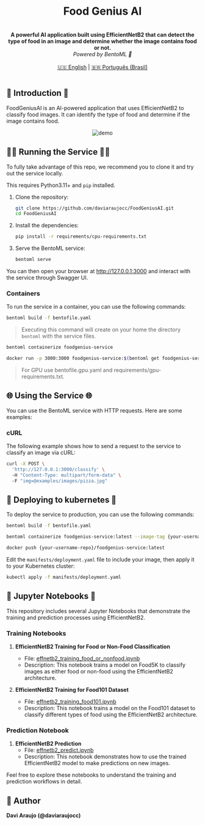 <div align="center">
    <h1 align="center">Food Genius AI</h1>
    <br>
    <strong>A powerful AI application built using EfficientNetB2 that can detect the type of food in an image and determine whether the image contains food or not.<br></strong>
    <i>Powered by BentoML 🍱</i>
    <br>
</div>
<br>

<div align="center">
    <a href="README.md">🇺🇸 English</a> | <a href="README.pt-br.md">🇧🇷 Português (Brasil)</a>
</div>
<br>

## 📖 Introduction 📖
FoodGeniusAI is an AI-powered application that uses EfficientNetB2 to classify food images. It can identify the type of food and determine if the image contains food.

<div align="center">
    <img src="https://github.com/daviaraujocc/food-genius-ai/blob/main/assets/images/demo.gif" alt="demo" >   
</div>

## 🏃‍♂️ Running the Service 🏃‍♂️
To fully take advantage of this repo, we recommend you to clone it and try out the service locally. 

This requires Python3.11+ and `pip` installed.

1. Clone the repository:
    ```bash
    git clone https://github.com/daviaraujocc/FoodGeniusAI.git
    cd FoodGeniusAI
    ```

2. Install the dependencies:
    ```bash
    pip install -r requirements/cpu-requirements.txt
    ```

3. Serve the BentoML service:
    ```bash
    bentoml serve 
    ```

You can then open your browser at http://127.0.0.1:3000 and interact with the service through Swagger UI.

### Containers

To run the service in a container, you can use the following commands:

```bash
bentoml build -f bentofile.yaml
```

> Executing this command will create on your home the directory `bentoml` with the service files.

```bash
bentoml containerize foodgenius-service
```

```bash
docker run -p 3000:3000 foodgenius-service:$(bentoml get foodgenius-service:latest | yq -r ".version")
```

> For GPU use bentofile.gpu.yaml and requirements/gpu-requirements.txt.

## 🌐 Using the Service 🌐
You can use the BentoML service with HTTP requests. Here are some examples:

### cURL
The following example shows how to send a request to the service to classify an image via cURL:

```bash
curl -X POST \ 
  'http://127.0.0.1:3000/classify' \   
  -H "Content-Type: multipart/form-data" \  
  -F "img=@examples/images/pizza.jpg"
```

## 🚀 Deploying to kubernetes 🚀

To deploy the service to production, you can use the following commands:

```bash
bentoml build -f bentofile.yaml
```

```bash
bentoml containerize foodgenius-service:latest --image-tag {your-username-repo}/foodgenius-service:latest
```

```bash
docker push {your-username-repo}/foodgenius-service:latest
```

Edit the `manifests/deployment.yaml` file to include your image, then apply it to your Kubernetes cluster:
```bash
kubectl apply -f manifests/deployment.yaml
```


## 📓 Jupyter Notebooks 📓

This repository includes several Jupyter Notebooks that demonstrate the training and prediction processes using EfficientNetB2.

### Training Notebooks

1. **EfficientNetB2 Training for Food or Non-Food Classification**
    - File: [effnetb2_training_food_or_nonfood.ipynb](effnetb2_training_food_or_nonfood.ipynb)
    - Description: This notebook trains a model on Food5K to classify images as either food or non-food using the EfficientNetB2 architecture.

2. **EfficientNetB2 Training for Food101 Dataset**
    - File: [effnetb2_training_food101.ipynb](effnetb2_training_food101.ipynb)
    - Description: This notebook trains a model on the Food101 dataset to classify different types of food using the EfficientNetB2 architecture.

### Prediction Notebook

1. **EfficientNetB2 Prediction**
    - File: [effnetb2_predict.ipynb](effnetb2_predict.ipynb)
    - Description: This notebook demonstrates how to use the trained EfficientNetB2 model to make predictions on new images.

Feel free to explore these notebooks to understand the training and prediction workflows in detail.

## 📝 Author
**Davi Araujo (@daviaraujocc)**